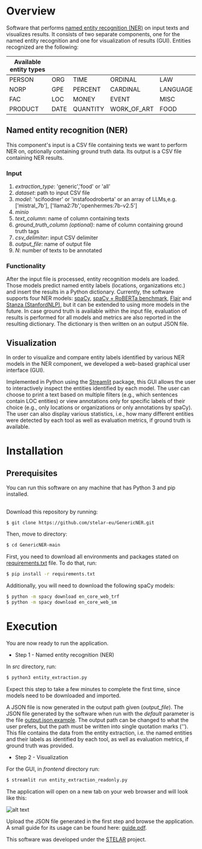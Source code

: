# Overview

Software that performs [named entity recognition (NER)] on input texts and visualizes results. It consists of two separate components, one for the named entity recognition and one for visualization of results (GUI). Entities recognized are the following:

| Available entity types | | | | |
| ----------- |  ----------- | ----------- | ----------- | ----------- |
| PERSON     | ORG  |  TIME | ORDINAL |LAW
| NORP   |GPE   |  PERCENT | CARDINAL | LANGUAGE
| FAC |  LOC   |  MONEY | EVENT | MISC
| PRODUCT| DATE | QUANTITY | WORK_OF_ART | FOOD

## Named entity recognition (NER)

This component's input is a CSV file containing texts we want to perform NER on, optionally containing ground truth data. Its output is a CSV file containing NER results.

### Input 

1. _extraction\_type_: 'generic','food' or 'all'
2. _dataset_: path to input CSV file
3. _model_: 'scifoodner' or 'instafoodroberta' or an array of LLMs,e.g. ['mistral_7b'], ['llama2:7b','openhermes:7b-v2.5']
4. _minio_
5. _text\_column_: name of column containing texts
6. _ground\_truth\_column (optional)_:  name of column containing ground truth tags
7. _csv\_delimiter_: input CSV delimiter
8. _output\_file_: name of output file
9. _N_: number of texts to be annotated 

### Functionality

After the input file is processed, entity recognition models are loaded. Those models predict named entity labels (locations, organizations etc.) and insert the results in a Python dictionary. Currently, the software supports four NER models: [spaCy], [spaCy + RoBERTa benchmark], [Flair] and [Stanza (StanfordNLP)], but it can be extended to using more models in the future. In case ground truth is available within the input file, evaluation of results is performed for all models and metrics are also reported in the resulting dictionary. The dictionary is then written on an output JSON file.

## Visualization

In order to visualize and compare entity labels identified by various NER models in the NER component, we developed a web-based graphical user interface (GUI). 

Implemented in Python using the [Streamlit] package, this GUI allows the user to interactively inspect the entities identified by each model. The user can choose to print a text based on multiple filters (e.g., which sentences contain LOC entities) or view annotations only for specific labels of their choice (e.g., only locations or organizations or only annotations by spaCy). The user can also display various statistics, i.e., how many different entities were detected by each tool as well as evaluation metrics, if ground truth is available.

# Installation

## Prerequisites

You can run this software on any machine that has Python 3 and pip installed.

##
Download this repository by running:

```sh
$ git clone https://github.com/stelar-eu/GenericNER.git
```

Then, move to directory:
```sh
$ cd GenericNER-main
```

First, you need to download all environments and packages stated on [requirements.txt] file. To do that, run:

```sh
$ pip install -r requirements.txt
```
Additionally, you will need to download the following spaCy models:

```sh
$ python -m spacy download en_core_web_trf
$ python -m spacy download en_core_web_sm
```

# Execution

You are now ready to run the application. 

- Step 1 - Named entity recognition (NER)

In _src_ directory, run: 
```sh
$ python3 entity_extraction.py
```

<!---
where _your_csv_ is the input CSV file. If you have no CSV file available and you want to try the application, you can give 'default' in place of _your_csv_ and the application will run on a sample of conll2012_ontonotesv5_ dataset from [HuggingFace].
-->

Expect this step to take a few minutes to complete the first time, since models need to be downloaded and imported.

A JSON file is now generated in the output path given (_output\_file_).  The JSON file generated by the software when run with the _default_ parameter is the file [output.json.example]. The output path can be changed to what the user prefers, but the path must be written into single quotation marks (''). This file contains the data from the entity extraction, i.e. the named entities and their labels as identified by each tool, as well as evaluation metrics, if ground truth was provided. 

- Step 2 - Visualization

For the GUI, in _frontend_ directory run:

```sh
$ streamlit run entity_extraction_readonly.py
```

The application will open on a new tab on your web browser and will look like this:

![alt text](https://github.com/VasiPitsilou/NLP/blob/2cac91cfa9f69499a82797614cd78fdec5229763/image.png?raw=true)

Upload the JSON file generated in the first step and browse the application. A small guide for its usage can be found here: [guide.pdf]. 

This software was developed under the [STELAR] project.

   [spaCy]: <http://spacy.io>
   [spaCy + RoBERTa benchmark]: <https://spacy.io/models/en#en_core_web_trf>
   [Stanza (StanfordNLP)]: <https://nlp.stanford.edu/software/>
   [Flair]: <https://github.com/flairNLP/flair/>
   [STELAR]: <http://stelar-project.eu>
   [Anaconda]: <https://www.anaconda.com/>
   [Streamlit]: <https://streamlit.io/>
   [HuggingFace]: <https://huggingface.co/datasets/conll2012_ontonotesv5>
   [BIO format]: <https://en.wikipedia.org/wiki/Inside%E2%80%93outside%E2%80%93beginning_(tagging)>
   [configuration file]: <config_file.ini>
   [output.json.example]: <examples/output.json.example>
   [guide.pdf]: <docs/guide.pdf>
   [sample_groundtruth.csv]: <examples/sample_groundtruth.csv>
   [sample_no_groundtruth.csv]: <examples/sample_no_groundtruth.csv>
   [requirements.txt]: <requirements.txt> 
   [named entity recognition (NER)]: <https://en.wikipedia.org/wiki/Named-entity_recognition>
